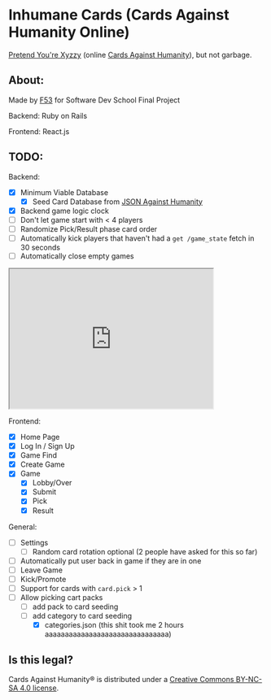 # Inhumane Cards (Cards Against Humanity Online)
[Pretend You're Xyzzy](https://pyx-1.pretendyoure.xyz/zy/) (online [Cards Against Humanity](https://www.cardsagainsthumanity.com/)), but not garbage.

## About:
Made by [F53](https://f53.dev) for Software Dev School Final Project

Backend: Ruby on Rails

Frontend: React.js

## TODO:
Backend:
- [x] Minimum Viable Database
  - [x] Seed Card Database from [JSON Against Humanity](https://crhallberg.com/cah/)
- [x] Backend game logic clock
- [ ] Don't let game start with < 4 players
- [ ] Randomize Pick/Result phase card order
- [ ] Automatically kick players that haven't had a `get /game_state` fetch in 30 seconds
- [ ] Automatically close empty games

<iframe width="400" height="275" src='https://dbdiagram.io/embed/63506e9047094101959cbd7f'> </iframe>

Frontend:
- [x] Home Page
- [x] Log In / Sign Up
- [x] Game Find
- [x] Create Game
- [x] Game
  - [x] Lobby/Over
  - [x] Submit
  - [x] Pick
  - [x] Result

General:
- [ ] Settings
  - [ ] Random card rotation optional
    (2 people have asked for this so far)
- [ ] Automatically put user back in game if they are in one
- [ ] Leave Game
- [ ] Kick/Promote
- [ ] Support for cards with `card.pick` > 1
- [ ] Allow picking cart packs
  - [ ] add pack to card seeding
  - [ ] add category to card seeding
    - [x] categories.json (this shit took me 2 hours aaaaaaaaaaaaaaaaaaaaaaaaaaaaaaa)

## Is this legal?
Cards Against Humanity® is distributed under a [Creative Commons BY-NC-SA 4.0 license](https://creativecommons.org/licenses/by-nc-sa/4.0/legalcode).